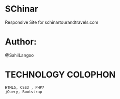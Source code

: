 # SChinar
Responsive Site for schinartourandtravels.com

# Author:
@SahilLangoo

# TECHNOLOGY COLOPHON
    HTML5, CSS3 , PHP7
    jQuery, Bootstrap
